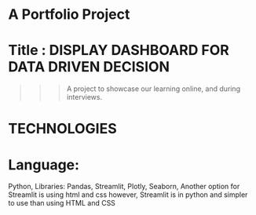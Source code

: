 # A Portfolio Project

# Title : DISPLAY DASHBOARD FOR DATA DRIVEN DECISION
 
>>> A project to  showcase our learning online, and during interviews.

# TECHNOLOGIES
# Language:
Python, Libraries: Pandas, Streamlit, Plotly, Seaborn,
Another option for Streamlit is using html and css however, Streamlit is in python and simpler to use than using HTML and CSS